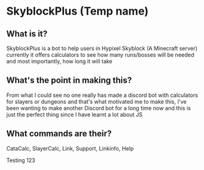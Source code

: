 # SkyblockPlus (Temp name)
## What is it?
SkyblockPlus is a bot to help users in Hypixel Skyblock (A Minecraft server) currently it offers calculators to see how many runs/bosses will be needed and most importantly, how long it will take
## What's the point in making this?
From what I could see no one really has made a discord bot with calculators for slayers or dungeons and that's what motivated me to make this, I've been wanting to make another Discord bot for a long time now and this is just the perfect thing since I have learnt a lot about JS
## What commands are their?
CataCalc, SlayerCalc, Link, Support, Linkinfo, Help

Testing 123
